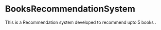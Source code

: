 # BooksRecommendationSystem
 This is a Recommendation system developed to recommend upto 5 books . 

